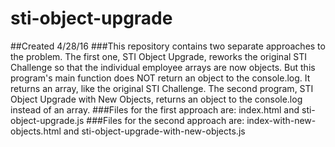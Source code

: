# sti-object-upgrade 
##Created 4/28/16
###This repository contains two separate approaches to the problem. The first one, STI Object Upgrade, reworks the original
STI Challenge so that the individual employee arrays are now objects. But this program's main function does NOT
return an object to the console.log. It returns an array, like the original STI Challenge.
The second program, STI Object Upgrade with New Objects, returns an object to the console.log instead of an array.
###Files for the first approach are: index.html and sti-object-upgrade.js
###Files for the second approach are: index-with-new-objects.html and sti-object-upgrade-with-new-objects.js
